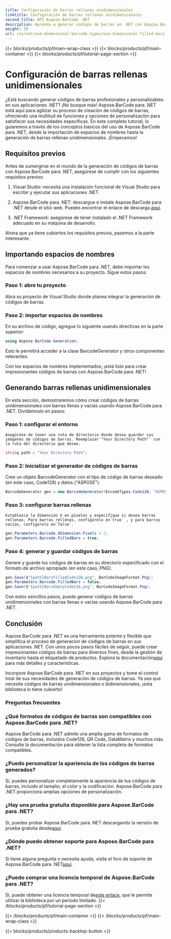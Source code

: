 ```yaml
---
title: Configuración de barras rellenas unidimensionales
linktitle: Configuración de barras rellenas unidimensionales
second_title: API Aspose.BarCode .NET
description: Aprenda a generar códigos de barras en .NET con Aspose.BarCode para .NET. Este completo tutorial cubre todo, desde la importación de espacios de nombres hasta la creación de códigos de barras unidimensionales.
weight: 20
url: /es/net/one-dimensional-barcode-types/one-dimensional-filled-bars-configuration/
---
```


{{< blocks/products/pf/main-wrap-class >}}
{{< blocks/products/pf/main-container >}}
{{< blocks/products/pf/tutorial-page-section >}}

# Configuración de barras rellenas unidimensionales


¿Está buscando generar códigos de barras profesionales y personalizables en sus aplicaciones .NET? ¡No busque más! Aspose.BarCode para .NET está aquí para agilizar su proceso de creación de códigos de barras, ofreciendo una multitud de funciones y opciones de personalización para satisfacer sus necesidades específicas. En este completo tutorial, lo guiaremos a través de los conceptos básicos del uso de Aspose.BarCode para .NET, desde la importación de espacios de nombres hasta la generación de barras rellenas unidimensionales. ¡Empecemos!

## Requisitos previos

Antes de sumergirse en el mundo de la generación de códigos de barras con Aspose.BarCode para .NET, asegúrese de cumplir con los siguientes requisitos previos:

1. Visual Studio: necesita una instalación funcional de Visual Studio para escribir y ejecutar sus aplicaciones .NET.

2.  Aspose.BarCode para .NET: descargue e instale Aspose.BarCode para .NET desde el sitio web. Puedes encontrar el enlace de descarga.[aquí](https://releases.aspose.com/barcode/net/).

3. .NET Framework: asegúrese de tener instalado el .NET Framework adecuado en su máquina de desarrollo.

Ahora que ya tiene cubiertos los requisitos previos, pasemos a la parte interesante.

## Importando espacios de nombres

Para comenzar a usar Aspose.BarCode para .NET, debe importar los espacios de nombres necesarios a su proyecto. Sigue estos pasos:

### Paso 1: abre tu proyecto
   Abra su proyecto de Visual Studio donde planea integrar la generación de códigos de barras.

### Paso 2: importar espacios de nombres
   En su archivo de código, agregue lo siguiente usando directivas en la parte superior:

   ```csharp
   using Aspose.BarCode.Generation;
   ```

   Esto le permitirá acceder a la clase BarcodeGenerator y otros componentes relevantes.

Con los espacios de nombres implementados, ¡está listo para crear impresionantes códigos de barras con Aspose.BarCode para .NET!

## Generando barras rellenas unidimensionales

En esta sección, demostraremos cómo crear códigos de barras unidimensionales con barras llenas y vacías usando Aspose.BarCode para .NET. Dividámoslo en pasos:

### Paso 1: configurar el entorno
    Asegúrese de tener una ruta de directorio donde desea guardar sus imágenes de códigos de barras. Reemplazar`"Your Directory Path"` con la ruta del directorio que desee.

   ```csharp
   string path = "Your Directory Path";
   ```

### Paso 2: Inicializar el generador de códigos de barras
   Cree un objeto BarcodeGenerator con el tipo de código de barras deseado (en este caso, Code128) y datos ("ASPOSE").

   ```csharp
   BarcodeGenerator gen = new BarcodeGenerator(EncodeTypes.Code128, "ASPOSE");
   ```

### Paso 3: configurar barras rellenas
    Establezca la dimensión X en píxeles y especifique si desea barras rellenas. Para barras rellenas, configúrelo en`true` , y para barras vacías, configúrelo en`false`.

   ```csharp
   gen.Parameters.Barcode.XDimension.Pixels = 2;
   gen.Parameters.Barcode.FilledBars = true;
   ```

### Paso 4: generar y guardar códigos de barras
   Genere y guarde los códigos de barras en su directorio especificado con el formato de archivo apropiado (en este caso, PNG).

   ```csharp
   gen.Save($"{path}BarsFilledCode128.png", BarCodeImageFormat.Png);
   gen.Parameters.Barcode.FilledBars = false;
   gen.Save($"{path}BarsEmptyCode128.png", BarCodeImageFormat.Png);
   ```

Con estos sencillos pasos, puede generar códigos de barras unidimensionales con barras llenas o vacías usando Aspose.BarCode para .NET.

## Conclusión

Aspose.BarCode para .NET es una herramienta potente y flexible que simplifica el proceso de generación de códigos de barras en sus aplicaciones .NET. Con unos pocos pasos fáciles de seguir, puede crear impresionantes códigos de barras para diversos fines, desde la gestión de inventario hasta el etiquetado de productos. Explora la documentación[aquí](https://reference.aspose.com/barcode/net/) para más detalles y características.

Incorpore Aspose.BarCode para .NET en sus proyectos y tome el control total de sus necesidades de generación de códigos de barras. Ya sea que necesite códigos de barras unidimensionales o bidimensionales, ¡esta biblioteca lo tiene cubierto!

### Preguntas frecuentes

### ¿Qué formatos de códigos de barras son compatibles con Aspose.BarCode para .NET?
Aspose.BarCode para .NET admite una amplia gama de formatos de códigos de barras, incluidos Code128, QR Code, DataMatrix y muchos más. Consulte la documentación para obtener la lista completa de formatos compatibles.

### ¿Puedo personalizar la apariencia de los códigos de barras generados?
Sí, puedes personalizar completamente la apariencia de tus códigos de barras, incluido el tamaño, el color y la codificación. Aspose.BarCode para .NET proporciona amplias opciones de personalización.

### ¿Hay una prueba gratuita disponible para Aspose.BarCode para .NET?
Sí, puedes probar Aspose.BarCode para .NET descargando la versión de prueba gratuita desde[aquí](https://releases.aspose.com/).

### ¿Dónde puedo obtener soporte para Aspose.BarCode para .NET?
 Si tiene alguna pregunta o necesita ayuda, visite el foro de soporte de Aspose.BarCode para .NET[aquí](https://forum.aspose.com/c/barcode/13).

### ¿Puedo comprar una licencia temporal de Aspose.BarCode para .NET?
 Sí, puede obtener una licencia temporal de[este enlace](https://purchase.aspose.com/temporary-license/), que le permite utilizar la biblioteca por un período limitado.
{{< /blocks/products/pf/tutorial-page-section >}}

{{< /blocks/products/pf/main-container >}}
{{< /blocks/products/pf/main-wrap-class >}}

{{< blocks/products/products-backtop-button >}}

